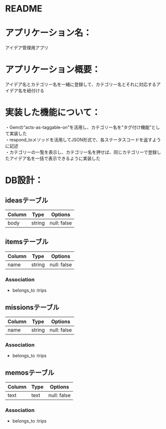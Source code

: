 # README

# アプリケーション名：
アイデア管理用アプリ

# アプリケーション概要：
アイデア名とカテゴリー名を一緒に登録して、カテゴリー名とそれに対応するアイデア名を紐付ける

# 実装した機能について：
・Gemの”acts-as-taggable-on”を活用し、カテゴリー名を”タグ付け機能”として実装した<br>・respond_toメソッドを活用してJSON形式で、各ステータスコードを返すように記述<br>・カテゴリーの一覧を表示し、カテゴリー名を押せば、同じカテゴリーで登録したアイデア名を一括で表示できるように実装した


# DB設計：
## ideasテーブル

| Column | Type       | Options     |
| ------ | ---------- | ----------- |
| body   | string     | null: false |


## itemsテーブル

| Column | Type       | Options     |
| ------ | ---------- | ----------- |
| name   | string     | null: false |


### Association
- belongs_to :trips

## missionsテーブル

| Column | Type       | Options     |
| ------ | ---------- | ----------- |
| name   | string     | null: false |

### Association
- belongs_to :trips

## memosテーブル

| Column | Type       | Options     |
| ------ | ---------- | ----------- |
| text   | text       | null: false |


### Association
- belongs_to :trips